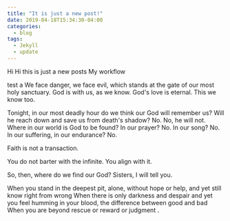 ```yaml
---
title: "It is just a new post!"
date: 2019-04-18T15:34:30-04:00
categories:
  - blog
tags:
  - Jekyll
  - update
---
```


Hi Hi  this is just a new posts
My workflow

test a
We face danger, we face evil, which stands at the gate of our most holy sanctuary.
God is with us, as we know.
God's love is eternal.
This we know too.

Tonight, in our most deadly hour do we think our God will remember us?
Will he reach down and save us from death's shadow?
No.
No, he will not.
Where in our world is God to be found? In our prayer?
No.
In our song?
No.
In our suffering, in our endurance?
No.

Faith is not a transaction.

You do not barter with the infinite.
You align with it.

So, then, where do we find our God? Sisters, I will tell you.

When you stand in the deepest pit, alone, without hope or help, and yet still know right from wrong When there is only darkness and despair and yet you feel humming in your blood, the difference between good and bad When you are beyond rescue or reward or judgment .
